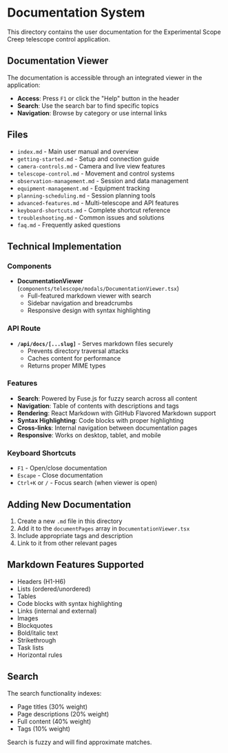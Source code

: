 # Documentation System

This directory contains the user documentation for the Experimental Scope Creep telescope control application.

## Documentation Viewer

The documentation is accessible through an integrated viewer in the application:

- **Access**: Press `F1` or click the "Help" button in the header
- **Search**: Use the search bar to find specific topics
- **Navigation**: Browse by category or use internal links

## Files

- `index.md` - Main user manual and overview
- `getting-started.md` - Setup and connection guide
- `camera-controls.md` - Camera and live view features
- `telescope-control.md` - Movement and control systems
- `observation-management.md` - Session and data management
- `equipment-management.md` - Equipment tracking
- `planning-scheduling.md` - Session planning tools
- `advanced-features.md` - Multi-telescope and API features
- `keyboard-shortcuts.md` - Complete shortcut reference
- `troubleshooting.md` - Common issues and solutions
- `faq.md` - Frequently asked questions

## Technical Implementation

### Components

- **DocumentationViewer** (`components/telescope/modals/DocumentationViewer.tsx`)
  - Full-featured markdown viewer with search
  - Sidebar navigation and breadcrumbs
  - Responsive design with syntax highlighting

### API Route

- **`/api/docs/[...slug]`** - Serves markdown files securely
  - Prevents directory traversal attacks
  - Caches content for performance
  - Returns proper MIME types

### Features

- **Search**: Powered by Fuse.js for fuzzy search across all content
- **Navigation**: Table of contents with descriptions and tags
- **Rendering**: React Markdown with GitHub Flavored Markdown support
- **Syntax Highlighting**: Code blocks with proper highlighting
- **Cross-links**: Internal navigation between documentation pages
- **Responsive**: Works on desktop, tablet, and mobile

### Keyboard Shortcuts

- `F1` - Open/close documentation
- `Escape` - Close documentation
- `Ctrl+K` or `/` - Focus search (when viewer is open)

## Adding New Documentation

1. Create a new `.md` file in this directory
2. Add it to the `documentPages` array in `DocumentationViewer.tsx`
3. Include appropriate tags and description
4. Link to it from other relevant pages

## Markdown Features Supported

- Headers (H1-H6)
- Lists (ordered/unordered)
- Tables
- Code blocks with syntax highlighting
- Links (internal and external)
- Images
- Blockquotes
- Bold/italic text
- Strikethrough
- Task lists
- Horizontal rules

## Search

The search functionality indexes:
- Page titles (30% weight)
- Page descriptions (20% weight)
- Full content (40% weight)
- Tags (10% weight)

Search is fuzzy and will find approximate matches.
